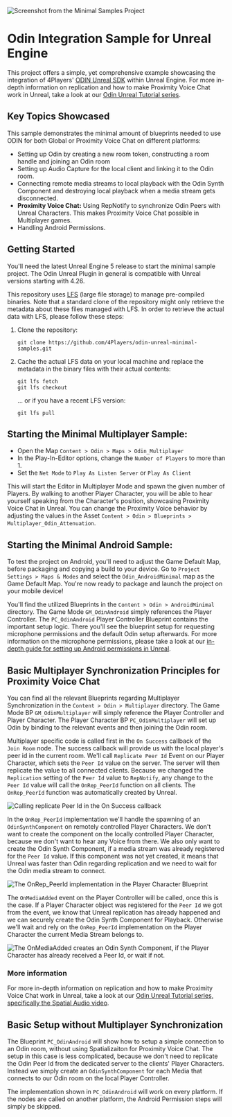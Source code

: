 ![Screenshot from the Minimal Samples Project](https://www.4players.io/images/odin/unreal/minimal-samples/odin_unreal_minimal-samples_teaser.webp)

# Odin Integration Sample for Unreal Engine

This project offers a simple, yet comprehensive example showcasing the integration of 4Players' [ODIN Unreal SDK](https://github.com/4Players/odin-sdk) within Unreal Engine. For more in-depth information on replication and how to make Proximity Voice Chat work in Unreal, take a look at our [Odin Unreal Tutorial series](https://www.youtube.com/watch?v=MfZsbYhtUlU&list=PLAe4Im8mFTAuFFrFKnnl_MMJi8de7dYHs&index=2). 

## Key Topics Showcased

This sample demonstrates the minimal amount of blueprints needed to use ODIN for both Global or Proximity Voice Chat on different platforms:

- Setting up Odin by creating a new room token, constructing a room handle and joining an Odin room
- Setting up Audio Capture for the local client and linking it to the Odin room.
- Connecting remote media streams to local playback with the Odin Synth Component and destroying local playback when a media stream gets disconnected.
- **Proximity Voice Chat:** Using RepNotify to synchronize Odin Peers with Unreal Characters. This makes Proximity Voice Chat possible in Multiplayer games.
- Handling Android Permissions.

## Getting Started

You'll need the latest Unreal Engine 5 release to start the minimal sample project. The Odin Unreal Plugin in general is compatible with Unreal versions starting with 4.26.

This repository uses [LFS](https://git-lfs.github.com) (large file storage) to manage pre-compiled binaries. Note that a standard clone of the repository might only retrieve the metadata about these files managed with LFS. In order to retrieve the actual data with LFS, please follow these steps:

1. Clone the repository:  
   ```
   git clone https://github.com/4Players/odin-unreal-minimal-samples.git
   ```

2. Cache the actual LFS data on your local machine and replace the metadata in the binary files with their actual contents: 
   ```
   git lfs fetch
   git lfs checkout
   ```
   ... or if you have a recent LFS version:
   ```
   git lfs pull
   ```

## Starting the Minimal Multiplayer Sample:

- Open the Map `Content > Odin > Maps > Odin_Multiplayer`
- In the Play-In-Editor options, change the `Number of Players` to more than 1.
- Set the `Net Mode` to `Play As Listen Server` or `Play As Client`

This will start the Editor in Multiplayer Mode and spawn the given number of Players. By walking to another Player Character, you will be able to hear yourself speaking from the Character's position, showcasing Proximity Voice Chat in Unreal. You can change the Proximity Voice behavior by adjusting the values in the Asset `Content > Odin > Blueprints > Multiplayer_Odin_Attenuation`.

## Starting the Minimal Android Sample:

To test the project on Android, you'll need to adjust the Game Default Map, before packaging and copying a build to your device. Go to `Project Settings > Maps & Modes` and select the `Odin_AndroidMinimal` map as the Game Default Map. You're now ready to package and launch the project on your mobile device!

You'll find the utilized Blueprints in the `Content > Odin > AndroidMinimal` directory. The Game Mode `GM_OdinAndroid` simply references the Player Controller. The `PC_OdinAndroid` Player Controller Blueprint contains the important setup logic. There you'll see the blueprint setup for requesting microphone permissions and the default Odin setup afterwards. For more information on the microphone permissions, please take a look at our [in-depth guide for setting up Android permissions in Unreal](https://www.4players.io/odin/guides/unreal/android-permissions/).

## Basic Multiplayer Synchronization Principles for Proximity Voice Chat

You can find all the relevant Blueprints regarding Multiplayer Synchronization in the `Content > Odin > Multiplayer` directory. The Game Mode BP `GM_OdinMultiplayer` will simply reference the Player Controller and Player Character. The Player Character BP `PC_OdinMultiplayer` will set up Odin by binding to the relevant events and then joining the Odin room.

Multiplayer specific code is called first in the `On Success` callback of the `Join Room` node. The success callback will provide us with the local player's peer id in the current room. We'll call `Replicate Peer Id` Event on our Player Character, which sets the `Peer Id` value on the server. The server will then replicate the value to all connected clients. Because we changed the `Replication` setting of the `Peer Id` value to `RepNotify`, any change to the `Peer Id` value will call the `OnRep_PeerId` function on all clients. The `OnRep_PeerId` function was automatically created by Unreal.

![Calling replicate Peer Id in the On Success callback](https://www.4players.io/images/odin/unreal/minimal-samples/odin_unreal_minimal-samples_OnSuccess.webp)

In the `OnRep_PeerId` implementation we'll handle the spawning of an `OdinSynthComponent` on remotely controlled Player Characters. We don't want to create the component on the locally controlled Player Character, because we don't want to hear any Voice from there. We also only want to create the Odin Synth Component, if a media stream was already registered for the `Peer Id` value. If this component was not yet created, it means that Unreal was faster than Odin regarding replication and we need to wait for the Odin media stream to connect.

![The OnRep_PeerId implementation in the Player Character Blueprint](https://www.4players.io/images/odin/unreal/minimal-samples/odin_unreal_minimal-samples_OnRepPeerId.webp)

The `OnMediaAdded` event on the Player Controller will be called, once this is the case. If a Player Character object was registered for the `Peer Id` we got from the event, we know that Unreal replication has already happened and we can securely create the Odin Synth Component for Playback. Otherwise we'll wait and rely on the `OnRep_PeerId` implementation on the Player Character the current Media Stream belongs to.

![The OnMediaAdded creates an Odin Synth Component, if the Player Character has already received a Peer Id, or wait if not.](https://www.4players.io/images/odin/unreal/minimal-samples/odin_unreal_minimal-samples_OnMediaAdded.webp)

### More information

For more in-depth information on replication and how to make Proximity Voice Chat work in Unreal, take a look at our [Odin Unreal Tutorial series, specifically the Spatial Audio video](https://www.youtube.com/watch?v=MfZsbYhtUlU&list=PLAe4Im8mFTAuFFrFKnnl_MMJi8de7dYHs&index=2). 

## Basic Setup without Multiplayer Synchronization

The Blueprint `PC_OdinAndroid` will show how to setup a simple connection to an Odin room, without using Spatializaiton for Proximity Voice Chat. The setup in this case is less complicated, because we don't need to replicate the Odin Peer Id from the dedicated server to the clients' Player Characters. Instead we simply create an `OdinSynthComponent` for each Media that connects to our Odin room on the local Player Controller.

The implementation shown in `PC_OdinAndroid` will work on every platform. If the nodes are called on another platform, the Android Permission steps will simply be skipped.
